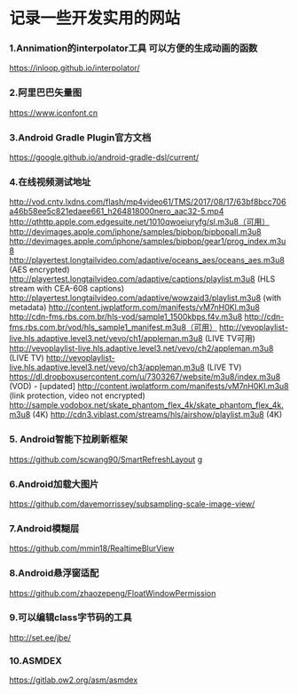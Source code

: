 # 记录一些开发实用的网站

### 1.Annimation的interpolator工具 可以方便的生成动画的函数
https://inloop.github.io/interpolator/

### 2.阿里巴巴矢量图
https://www.iconfont.cn

### 3.Android Gradle Plugin官方文档
https://google.github.io/android-gradle-dsl/current/

### 4.在线视频测试地址
http://vod.cntv.lxdns.com/flash/mp4video61/TMS/2017/08/17/63bf8bcc706a46b58ee5c821edaee661_h264818000nero_aac32-5.mp4
http://qthttp.apple.com.edgesuite.net/1010qwoeiuryfg/sl.m3u8（可用）
http://devimages.apple.com/iphone/samples/bipbop/bipbopall.m3u8
http://devimages.apple.com/iphone/samples/bipbop/gear1/prog_index.m3u8
http://playertest.longtailvideo.com/adaptive/oceans_aes/oceans_aes.m3u8 (AES encrypted)
http://playertest.longtailvideo.com/adaptive/captions/playlist.m3u8 (HLS stream with CEA-608 captions)
http://playertest.longtailvideo.com/adaptive/wowzaid3/playlist.m3u8 (with metadata)
http://content.jwplatform.com/manifests/vM7nH0Kl.m3u8
http://cdn-fms.rbs.com.br/hls-vod/sample1_1500kbps.f4v.m3u8
http://cdn-fms.rbs.com.br/vod/hls_sample1_manifest.m3u8（可用）
http://vevoplaylist-live.hls.adaptive.level3.net/vevo/ch1/appleman.m3u8 (LIVE TV可用)
http://vevoplaylist-live.hls.adaptive.level3.net/vevo/ch2/appleman.m3u8 (LIVE TV)
http://vevoplaylist-live.hls.adaptive.level3.net/vevo/ch3/appleman.m3u8 (LIVE TV)
https://dl.dropboxusercontent.com/u/7303267/website/m3u8/index.m3u8 (VOD) - [updated]
http://content.jwplatform.com/manifests/vM7nH0Kl.m3u8 (link protection, video not encrypted)
http://sample.vodobox.net/skate_phantom_flex_4k/skate_phantom_flex_4k.m3u8 (4K)
http://cdn3.viblast.com/streams/hls/airshow/playlist.m3u8 (4K)

### 5. Android智能下拉刷新框架
https://github.com/scwang90/SmartRefreshLayout
g
### 6.Android加载大图片
https://github.com/davemorrissey/subsampling-scale-image-view/

### 7.Android模糊层
https://github.com/mmin18/RealtimeBlurView

### 8.Android悬浮窗适配
https://github.com/zhaozepeng/FloatWindowPermission

### 9.可以编辑class字节码的工具
http://set.ee/jbe/

### 10.ASMDEX 
https://gitlab.ow2.org/asm/asmdex
